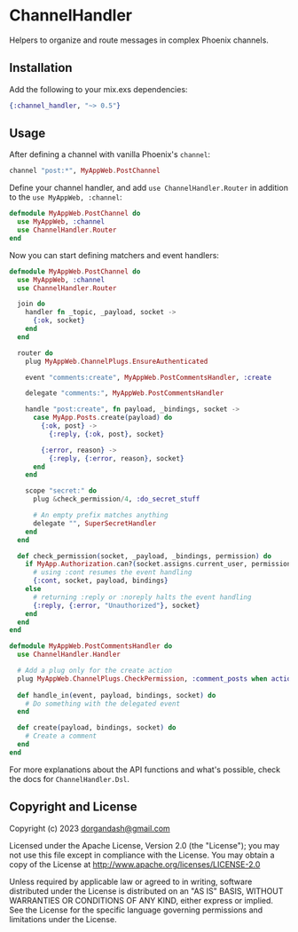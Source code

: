 # ChannelHandler

Helpers to organize and route messages in complex Phoenix channels.

## Installation

Add the following to your mix.exs dependencies:

```elixir
{:channel_handler, "~> 0.5"}
```

## Usage

After defining a channel with vanilla Phoenix's `channel`:

```elixir
channel "post:*", MyAppWeb.PostChannel
```

Define your channel handler, and add `use ChannelHandler.Router` in addition to the
`use MyAppWeb, :channel`:

```elixir
defmodule MyAppWeb.PostChannel do
  use MyAppWeb, :channel
  use ChannelHandler.Router
end
```

Now you can start defining matchers and event handlers:

```elixir
defmodule MyAppWeb.PostChannel do
  use MyAppWeb, :channel
  use ChannelHandler.Router

  join do
    handler fn _topic, _payload, socket ->
      {:ok, socket}
    end
  end

  router do
    plug MyAppWeb.ChannelPlugs.EnsureAuthenticated

    event "comments:create", MyAppWeb.PostCommentsHandler, :create

    delegate "comments:", MyAppWeb.PostCommentsHandler

    handle "post:create", fn payload, _bindings, socket ->
      case MyApp.Posts.create(payload) do
        {:ok, post} ->
          {:reply, {:ok, post}, socket}

        {:error, reason} ->
          {:reply, {:error, reason}, socket}
      end
    end

    scope "secret:" do
      plug &check_permission/4, :do_secret_stuff

      # An empty prefix matches anything
      delegate "", SuperSecretHandler
    end
  end

  def check_permission(socket, _payload, _bindings, permission) do
    if MyApp.Authorization.can?(socket.assigns.current_user, permission) do
      # using :cont resumes the event handling
      {:cont, socket, payload, bindings}
    else
      # returning :reply or :noreply halts the event handling
      {:reply, {:error, "Unauthorized"}, socket}
    end
  end
end

defmodule MyAppWeb.PostCommentsHandler do
  use ChannelHandler.Handler

  # Add a plug only for the create action
  plug MyAppWeb.ChannelPlugs.CheckPermission, :comment_posts when action: [:create]
  
  def handle_in(event, payload, bindings, socket) do
    # Do something with the delegated event
  end

  def create(payload, bindings, socket) do
    # Create a comment
  end
end
```

For more explanations about the API functions and what's possible, check the
docs for `ChannelHandler.Dsl`.

## Copyright and License
Copyright (c) 2023 dorgandash@gmail.com

Licensed under the Apache License, Version 2.0 (the "License"); you may not use this file except in compliance with the License. You may obtain a copy of the License at http://www.apache.org/licenses/LICENSE-2.0

Unless required by applicable law or agreed to in writing, software distributed under the License is distributed on an "AS IS" BASIS, WITHOUT WARRANTIES OR CONDITIONS OF ANY KIND, either express or implied. See the License for the specific language governing permissions and limitations under the License.
